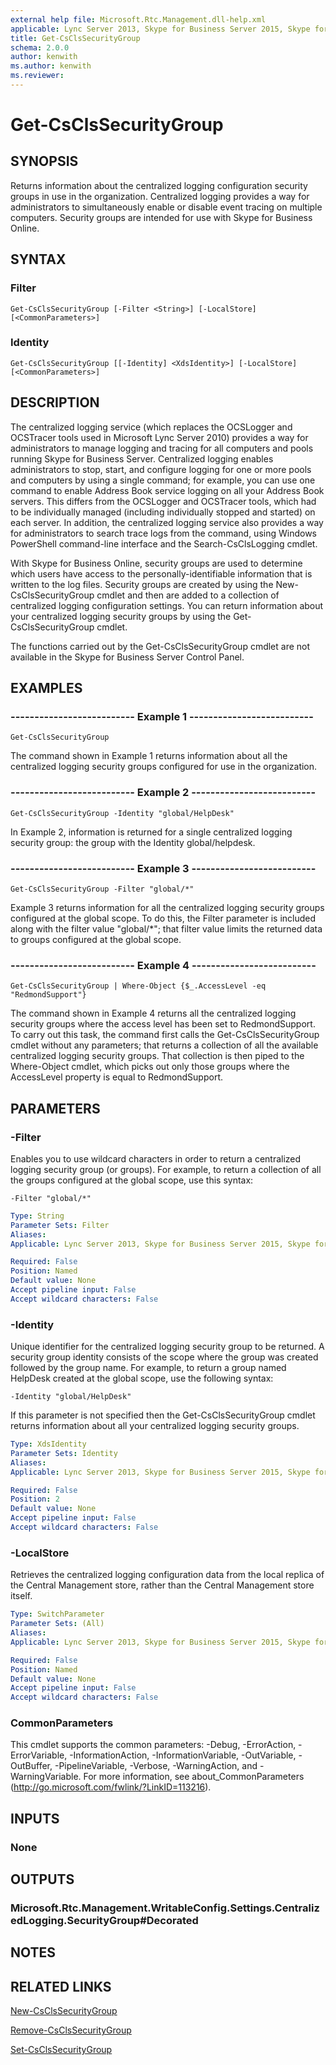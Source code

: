 ```yaml
---
external help file: Microsoft.Rtc.Management.dll-help.xml
applicable: Lync Server 2013, Skype for Business Server 2015, Skype for Business Server 2019
title: Get-CsClsSecurityGroup
schema: 2.0.0
author: kenwith
ms.author: kenwith
ms.reviewer:
---
```


# Get-CsClsSecurityGroup

## SYNOPSIS
Returns information about the centralized logging configuration security groups in use in the organization.
Centralized logging provides a way for administrators to simultaneously enable or disable event tracing on multiple computers.
Security groups are intended for use with Skype for Business Online.


## SYNTAX

### Filter
```
Get-CsClsSecurityGroup [-Filter <String>] [-LocalStore] [<CommonParameters>]
```

### Identity
```
Get-CsClsSecurityGroup [[-Identity] <XdsIdentity>] [-LocalStore] [<CommonParameters>]
```

## DESCRIPTION
The centralized logging service (which replaces the OCSLogger and OCSTracer tools used in Microsoft Lync Server 2010) provides a way for administrators to manage logging and tracing for all computers and pools running Skype for Business Server.
Centralized logging enables administrators to stop, start, and configure logging for one or more pools and computers by using a single command; for example, you can use one command to enable Address Book service logging on all your Address Book servers.
This differs from the OCSLogger and OCSTracer tools, which had to be individually managed (including individually stopped and started) on each server.
In addition, the centralized logging service also provides a way for administrators to search trace logs from the command, using Windows PowerShell command-line interface and the Search-CsClsLogging cmdlet.

With Skype for Business Online, security groups are used to determine which users have access to the personally-identifiable information that is written to the log files.
Security groups are created by using the New-CsClsSecurityGroup cmdlet and then are added to a collection of centralized logging configuration settings.
You can return information about your centralized logging security groups by using the Get-CsClsSecurityGroup cmdlet.

The functions carried out by the Get-CsClsSecurityGroup cmdlet are not available in the Skype for Business Server Control Panel.


## EXAMPLES

### -------------------------- Example 1 --------------------------
```
Get-CsClsSecurityGroup
```

The command shown in Example 1 returns information about all the centralized logging security groups configured for use in the organization.

### -------------------------- Example 2 --------------------------
```
Get-CsClsSecurityGroup -Identity "global/HelpDesk"
```

In Example 2, information is returned for a single centralized logging security group: the group with the Identity global/helpdesk.

### -------------------------- Example 3 --------------------------
```
Get-CsClsSecurityGroup -Filter "global/*"
```

Example 3 returns information for all the centralized logging security groups configured at the global scope.
To do this, the Filter parameter is included along with the filter value "global/*"; that filter value limits the returned data to groups configured at the global scope.

### -------------------------- Example 4 --------------------------
```
Get-CsClsSecurityGroup | Where-Object {$_.AccessLevel -eq "RedmondSupport"}
```

The command shown in Example 4 returns all the centralized logging security groups where the access level has been set to RedmondSupport.
To carry out this task, the command first calls the Get-CsClsSecurityGroup cmdlet without any parameters; that returns a collection of all the available centralized logging security groups.
That collection is then piped to the Where-Object cmdlet, which picks out only those groups where the AccessLevel property is equal to RedmondSupport.


## PARAMETERS

### -Filter
Enables you to use wildcard characters in order to return a centralized logging security group (or groups).
For example, to return a collection of all the groups configured at the global scope, use this syntax:

`-Filter "global/*"`

```yaml
Type: String
Parameter Sets: Filter
Aliases: 
Applicable: Lync Server 2013, Skype for Business Server 2015, Skype for Business Server 2019

Required: False
Position: Named
Default value: None
Accept pipeline input: False
Accept wildcard characters: False
```

### -Identity
Unique identifier for the centralized logging security group to be returned.
A security group identity consists of the scope where the group was created followed by the group name.
For example, to return a group named HelpDesk created at the global scope, use the following syntax:

`-Identity "global/HelpDesk"`

If this parameter is not specified then the Get-CsClsSecurityGroup cmdlet returns information about all your centralized logging security groups.

```yaml
Type: XdsIdentity
Parameter Sets: Identity
Aliases: 
Applicable: Lync Server 2013, Skype for Business Server 2015, Skype for Business Server 2019

Required: False
Position: 2
Default value: None
Accept pipeline input: False
Accept wildcard characters: False
```

### -LocalStore
Retrieves the centralized logging configuration data from the local replica of the Central Management store, rather than the Central Management store itself.

```yaml
Type: SwitchParameter
Parameter Sets: (All)
Aliases: 
Applicable: Lync Server 2013, Skype for Business Server 2015, Skype for Business Server 2019

Required: False
Position: Named
Default value: None
Accept pipeline input: False
Accept wildcard characters: False
```

### CommonParameters
This cmdlet supports the common parameters: -Debug, -ErrorAction, -ErrorVariable, -InformationAction, -InformationVariable, -OutVariable, -OutBuffer, -PipelineVariable, -Verbose, -WarningAction, and -WarningVariable. For more information, see about_CommonParameters (http://go.microsoft.com/fwlink/?LinkID=113216).


## INPUTS

### None


## OUTPUTS

### Microsoft.Rtc.Management.WritableConfig.Settings.CentralizedLogging.SecurityGroup#Decorated


## NOTES


## RELATED LINKS

[New-CsClsSecurityGroup](New-CsClsSecurityGroup.md)

[Remove-CsClsSecurityGroup](Remove-CsClsSecurityGroup.md)

[Set-CsClsSecurityGroup](Set-CsClsSecurityGroup.md)

